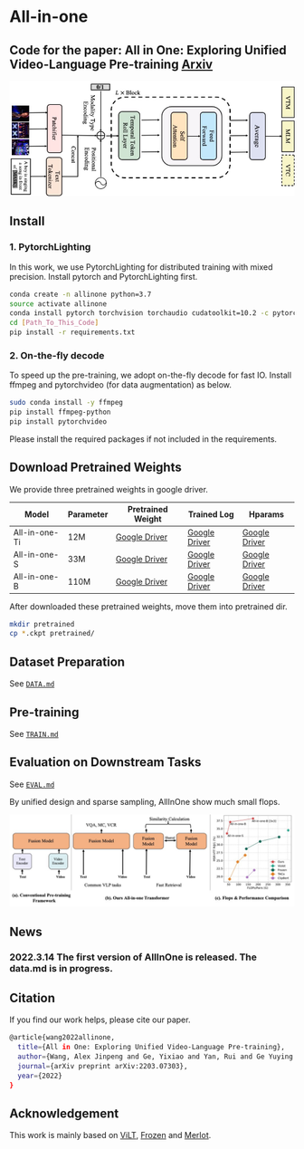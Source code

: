 # All-in-one

Code for the paper: All in One: Exploring Unified Video-Language Pre-training [Arxiv](https://arxiv.org/abs/2203.07303)
---

![ppl](figures/ppl.jpg)

## Install

### 1.  PytorchLighting
In this work, we use PytorchLighting for distributed training with mixed precision.
Install pytorch and PytorchLighting first.

```bash
conda create -n allinone python=3.7
source activate allinone
conda install pytorch torchvision torchaudio cudatoolkit=10.2 -c pytorch
cd [Path_To_This_Code]
pip install -r requirements.txt
```

### 2. On-the-fly decode
To speed up the pre-training, we adopt on-the-fly decode for fast IO.
Install ffmpeg and pytorchvideo (for data augmentation) as below.


```bash
sudo conda install -y ffmpeg
pip install ffmpeg-python
pip install pytorchvideo
```

Please install the required packages if not included in the requirements.

## Download Pretrained Weights
We provide three pretrained weights in google driver.

|  Model   | Parameter | Pretrained Weight  | Trained Log | Hparams |
|  ----  |  ---- | ----  | ---- | ---- |
| All-in-one-Ti | 12M| [Google Driver](https://drive.google.com/file/d/1-mS9U1xRnvumaftjhxJsr_t4WjJ-gp7t/view?usp=sharing) | [Google Driver](https://drive.google.com/file/d/1wG-iHe89TWrgG9autheAOfl59a8_Wn7C/view?usp=sharing) | [Google Driver](https://drive.google.com/file/d/1anmiQVpjs1Mi6rdg-sLRtWzu31RU6rNw/view?usp=sharing)|
| All-in-one-S |33M| [Google Driver](https://drive.google.com/file/d/1ntyEsFWLG8XQZ9oliYsrRZmhp_OMbQJ-/view?usp=sharing) | [Google Driver](https://drive.google.com/file/d/1NAHFZSAhGWF_CY4MlE6mKoBIyb4gbOqp/view?usp=sharing) |  [Google Driver](https://drive.google.com/file/d/1Y6OAnBPuei6QcQSyIXuL08Zb7TWxR6ue/view?usp=sharing)|
| All-in-one-B |110M| [Google Driver](https://drive.google.com/file/d/1z3g891ND6CGCUkVzCXr2647wVG-15uUS/view?usp=sharing) | [Google Driver](https://drive.google.com/file/d/1gaBEo91jo4ushI63uHBltrbSXJRLPd_K/view?usp=sharing) | [Google Driver](https://drive.google.com/file/d/16J0zsJUt4yUfOc93k4xX8Z9FW-7M_Bdl/view?usp=sharing) |

After downloaded these pretrained weights, move them into pretrained dir.
```bash
mkdir pretrained
cp *.ckpt pretrained/
```

## Dataset Preparation
See [`DATA.md`](DATA.md)

## Pre-training
See [`TRAIN.md`](TRAIN.md)

## Evaluation on Downstream Tasks
See [`EVAL.md`](EVAL.md)

By unified design and sparse sampling, AllInOne show much small flops.

![](figures/introduction_new.jpg)

## News
### 2022.3.14 The first version of AllInOne is released. The data.md is in progress.


## Citation
If you find our work helps, please cite our paper.

```bash
@article{wang2022allinone,
  title={All in One: Exploring Unified Video-Language Pre-training},
  author={Wang, Alex Jinpeng and Ge, Yixiao and Yan, Rui and Ge Yuying and Lin, Xudong and Cai, Guanyu  and Wu, Jianping and Shan, Ying and Qie, Xiaohu and Shou, Mike Zheng},
  journal={arXiv preprint arXiv:2203.07303},
  year={2022}
}
```

## Acknowledgement
This work is mainly based on [ViLT](https://github.com/dandelin/ViLT), [Frozen](https://github.com/m-bain/frozen-in-time) and [Merlot](https://github.com/rowanz/merlot).